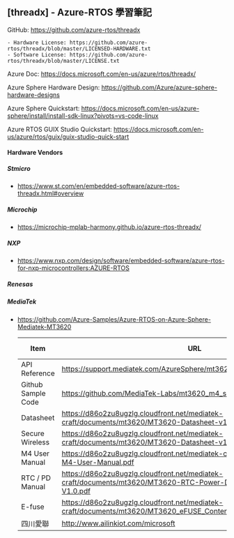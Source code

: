## [threadx] - Azure-RTOS 學習筆記

GitHub: https://github.com/azure-rtos/threadx

	- Hardware License: https://github.com/azure-rtos/threadx/blob/master/LICENSED-HARDWARE.txt
	- Software License: https://github.com/azure-rtos/threadx/blob/master/LICENSE.txt

Azure Doc: https://docs.microsoft.com/en-us/azure/rtos/threadx/

Azure Sphere Hardware Design: https://github.com/Azure/azure-sphere-hardware-designs

Azure Sphere Quickstart: https://docs.microsoft.com/en-us/azure-sphere/install/install-sdk-linux?pivots=vs-code-linux

Azure RTOS GUIX Studio Quickstart: https://docs.microsoft.com/en-us/azure/rtos/guix/guix-studio-quick-start



#### Hardware Vendors

##### Stmicro 

- https://www.st.com/en/embedded-software/azure-rtos-threadx.html#overview

##### Microchip

- https://microchip-mplab-harmony.github.io/azure-rtos-threadx/

##### NXP

- https://www.nxp.com/design/software/embedded-software/azure-rtos-for-nxp-microcontrollers:AZURE-RTOS

##### Renesas



##### MediaTek

- https://github.com/Azure-Samples/Azure-RTOS-on-Azure-Sphere-Mediatek-MT3620

  | Item               | URL                                                          | My Drive |
  | ------------------ | ------------------------------------------------------------ | -------- |
  | API Reference      | https://support.mediatek.com/AzureSphere/mt3620/M4_API_Reference_Manual/ |          |
  | Github Sample Code | https://github.com/MediaTek-Labs/mt3620_m4_software          |          |
  | Datasheet          | https://d86o2zu8ugzlg.cloudfront.net/mediatek-craft/documents/mt3620/MT3620-Datasheet-v1.7.pdf |          |
  | Secure Wireless    | https://d86o2zu8ugzlg.cloudfront.net/mediatek-craft/documents/mt3620/MT3620-Datasheet-v1.7.pdf |          |
  | M4 User Manual     | https://d86o2zu8ugzlg.cloudfront.net/mediatek-craft/documents/MT3620-M4-User-Manual.pdf |          |
  | RTC / PD Manual    | https://d86o2zu8ugzlg.cloudfront.net/mediatek-craft/documents/mt3620/MT3620-RTC-Power-Down-Application-Note-V1.0.pdf |          |
  | E-fuse             | https://d86o2zu8ugzlg.cloudfront.net/mediatek-craft/documents/mt3620/MT3620_eFUSE_Content_Guideline_V2.1.pdf |          |
  | 四川愛聯           | http://www.ailinkiot.com/microsoft                           |          |

  







